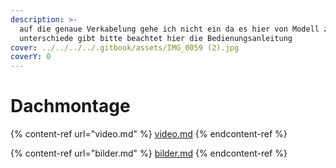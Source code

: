 ```yaml
---
description: >-
  auf die genaue Verkabelung gehe ich nicht ein da es hier von Modell zu Modell
  unterschiede gibt bitte beachtet hier die Bedienungsanleitung
cover: ../../../../.gitbook/assets/IMG_0059 (2).jpg
coverY: 0
---
```


# Dachmontage

{% content-ref url="video.md" %}
[video.md](video.md)
{% endcontent-ref %}

{% content-ref url="bilder.md" %}
[bilder.md](bilder.md)
{% endcontent-ref %}
